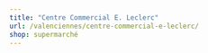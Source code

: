 ```yaml
---
title: "Centre Commercial E. Leclerc"
url: /valenciennes/centre-commercial-e-leclerc/
shop: supermarché
---
```

